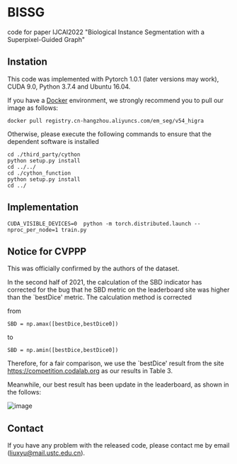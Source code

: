 # BISSG
 code for paper IJCAI2022 "Biological Instance Segmentation with a Superpixel-Guided Graph"


## Instation
This code was implemented with Pytorch 1.0.1 (later versions may work), CUDA 9.0, Python 3.7.4 and Ubuntu 16.04. 

If you have a [Docker](https://www.docker.com/) environment, we strongly recommend you to pull our image as follows:

```shell
docker pull registry.cn-hangzhou.aliyuncs.com/em_seg/v54_higra
```
Otherwise, please execute the following commands to ensure that the dependent software is installed
```shell
cd ./third_party/cython
python setup.py install
cd ../../
cd ./cython_function
python setup.py install
cd ../
```

## Implementation
```shell
CUDA_VISIBLE_DEVICES=0  python -m torch.distributed.launch --nproc_per_node=1 train.py
```

## Notice for CVPPP
This was officially confirmed by the authors of the dataset.

In the second half of 2021, the calculation of the SBD indicator has corrected for the bug that he SBD metric on the leaderboard site was higher than the `bestDice' metric. The calculation method is corrected

from
```shell
SBD = np.amax([bestDice,bestDice0])
```
to
```shell
SBD = np.amin([bestDice,bestDice0])
```
Therefore, for a fair comparison, we use the `bestDice' result from the site https://competition.codalab.org as our results in Table 3.

Meanwhile, our best result has been update in the leaderboard, as shown in the follows:

![image](https://user-images.githubusercontent.com/54794058/168408336-22a147db-a7dd-4395-99b1-37c547e82d5a.png)

## Contact

If you have any problem with the released code, please contact me by email (liuxyu@mail.ustc.edu.cn).

